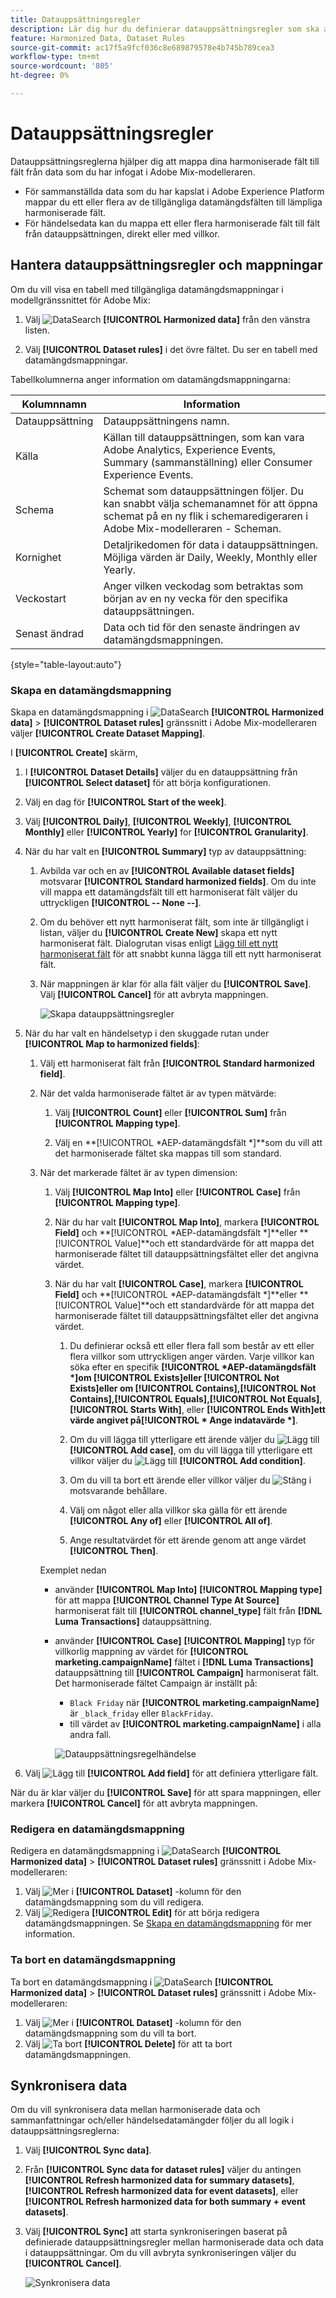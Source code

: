 ```yaml
---
title: Datauppsättningsregler
description: Lär dig hur du definierar datauppsättningsregler som ska användas som en del av att harmonisera dina data i Adobe Mix-modelleraren.
feature: Harmonized Data, Dataset Rules
source-git-commit: ac17f5a9fcf036c8e689879578e4b745b789cea3
workflow-type: tm+mt
source-wordcount: '805'
ht-degree: 0%

---
```



# Datauppsättningsregler

Datauppsättningsreglerna hjälper dig att mappa dina harmoniserade fält till fält från data som du har infogat i Adobe Mix-modelleraren.

* För sammanställda data som du har kapslat i Adobe Experience Platform mappar du ett eller flera av de tillgängliga datamängdsfälten till lämpliga harmoniserade fält.
* För händelsedata kan du mappa ett eller flera harmoniserade fält till fält från datauppsättningen, direkt eller med villkor.


## Hantera datauppsättningsregler och mappningar

Om du vill visa en tabell med tillgängliga datamängdsmappningar i modellgränssnittet för Adobe Mix:

1. Välj ![DataSearch](../assets/icons/DataCheck.svg) **[!UICONTROL Harmonized data]** från den vänstra listen.

1. Välj **[!UICONTROL Dataset rules]** i det övre fältet. Du ser en tabell med datamängdsmappningar.

Tabellkolumnerna anger information om datamängdsmappningarna:

| Kolumnnamn | Information |
| ---------------------- | ----------|
| Datauppsättning | Datauppsättningens namn. |
| Källa | Källan till datauppsättningen, som kan vara Adobe Analytics, Experience Events, Summary (sammanställning) eller Consumer Experience Events. |
| Schema | Schemat som datauppsättningen följer. Du kan snabbt välja schemanamnet för att öppna schemat på en ny flik i schemaredigeraren i Adobe Mix-modelleraren - Scheman. |
| Kornighet | Detaljrikedomen för data i datauppsättningen. Möjliga värden är Daily, Weekly, Monthly eller Yearly. |
| Veckostart | Anger vilken veckodag som betraktas som början av en ny vecka för den specifika datauppsättningen. |
| Senast ändrad | Data och tid för den senaste ändringen av datamängdsmappningen. |

{style="table-layout:auto"}

### Skapa en datamängdsmappning

Skapa en datamängdsmappning i ![DataSearch](../assets/icons/DataCheck.svg) **[!UICONTROL Harmonized data]** > **[!UICONTROL Dataset rules]** gränssnitt i Adobe Mix-modelleraren väljer **[!UICONTROL Create Dataset Mapping]**.

I **[!UICONTROL Create]** skärm,

1. I **[!UICONTROL Dataset Details]** väljer du en datauppsättning från **[!UICONTROL Select dataset]** för att börja konfigurationen.

1. Välj en dag för **[!UICONTROL Start of the week]**.

1. Välj **[!UICONTROL Daily]**, **[!UICONTROL Weekly]**, **[!UICONTROL Monthly]** eller **[!UICONTROL Yearly]** for **[!UICONTROL Granularity]**.

1. När du har valt en **[!UICONTROL Summary]** typ av datauppsättning:

   1. Avbilda var och en av **[!UICONTROL Available dataset fields]** motsvarar **[!UICONTROL Standard harmonized fields]**. Om du inte vill mappa ett datamängdsfält till ett harmoniserat fält väljer du uttryckligen **[!UICONTROL -- None --]**.

   1. Om du behöver ett nytt harmoniserat fält, som inte är tillgängligt i listan, väljer du **[!UICONTROL Create New]** skapa ett nytt harmoniserat fält. Dialogrutan visas enligt [Lägg till ett nytt harmoniserat fält](fields.md#add-a-harmonized-field) för att snabbt kunna lägga till ett nytt harmoniserat fält.

   1. När mappningen är klar för alla fält väljer du **[!UICONTROL Save]**. Välj **[!UICONTROL Cancel]** för att avbryta mappningen.

      ![Skapa datauppsättningsregler](../assets/dataset-create-summary.png)

1. När du har valt en händelsetyp i den skuggade rutan under **[!UICONTROL Map to harmonized fields]**:

   1. Välj ett harmoniserat fält från **[!UICONTROL Standard harmonized field]**.

   1. När det valda harmoniserade fältet är av typen mätvärde:

      1. Välj **[!UICONTROL Count]** eller **[!UICONTROL Sum]** från **[!UICONTROL Mapping type]**.

      1. Välj en **[!UICONTROL *AEP-datamängdsfält *]**som du vill att det harmoniserade fältet ska mappas till som standard.

   1. När det markerade fältet är av typen dimension:

      1. Välj **[!UICONTROL Map Into]** eller **[!UICONTROL Case]** från **[!UICONTROL Mapping type]**.

      1. När du har valt **[!UICONTROL Map Into]**, markera **[!UICONTROL Field]** och **[!UICONTROL *AEP-datamängdsfält *]**eller **[!UICONTROL Value]**och ett standardvärde för att mappa det harmoniserade fältet till datauppsättningsfältet eller det angivna värdet.

      1. När du har valt **[!UICONTROL Case]**, markera **[!UICONTROL Field]** och **[!UICONTROL *AEP-datamängdsfält *]**eller **[!UICONTROL Value]**och ett standardvärde för att mappa det harmoniserade fältet till datauppsättningsfältet eller det angivna värdet.

         1. Du definierar också ett eller flera fall som består av ett eller flera villkor som uttryckligen anger värden. Varje villkor kan söka efter en specifik **[!UICONTROL *AEP-datamängdsfält *]**om **[!UICONTROL Exists]**eller **[!UICONTROL Not Exists]**eller om **[!UICONTROL Contains]**,**[!UICONTROL Not Contains]**,**[!UICONTROL Equals]**,**[!UICONTROL Not Equals]**,**[!UICONTROL Starts With]**, eller **[!UICONTROL Ends With]**ett värde angivet på**[!UICONTROL * Ange indatavärde *]**.

         1. Om du vill lägga till ytterligare ett ärende väljer du ![Lägg till](../assets/icons/AddCircle.svg) **[!UICONTROL Add case]**, om du vill lägga till ytterligare ett villkor väljer du ![Lägg till](../assets/icons/AddCircle.svg) **[!UICONTROL Add condition]**.

         1. Om du vill ta bort ett ärende eller villkor väljer du ![Stäng](../assets/icons/Close.svg) i motsvarande behållare.

         1. Välj om något eller alla villkor ska gälla för ett ärende **[!UICONTROL Any of]** eller **[!UICONTROL All of]**.

         1. Ange resultatvärdet för ett ärende genom att ange värdet **[!UICONTROL Then]**.

      Exemplet nedan

      * använder **[!UICONTROL Map Into]** **[!UICONTROL Mapping type]** för att mappa **[!UICONTROL Channel Type At Source]** harmoniserat fält till **[!UICONTROL channel_type]** fält från **[!DNL Luma Transactions]** datauppsättning.

      * använder **[!UICONTROL Case]** **[!UICONTROL Mapping]** typ för villkorlig mappning av värdet för **[!UICONTROL marketing.campaignName]** fältet i **[!DNL Luma Transactions]** datauppsättning till **[!UICONTROL Campaign]** harmoniserat fält. Det harmoniserade fältet Campaign är inställt på:

         * `Black Friday` när **[!UICONTROL marketing.campaignName]** är `_black_friday` eller `BlackFriday`.
         * till värdet av **[!UICONTROL marketing.campaignName]** i alla andra fall.

        ![Datauppsättningsregelhändelse](../assets/dataset-create-event.png)

1. Välj ![Lägg till](../assets/icons/AddCircle.svg) **[!UICONTROL Add field]** för att definiera ytterligare fält.

När du är klar väljer du **[!UICONTROL Save]** för att spara mappningen, eller markera **[!UICONTROL Cancel]** för att avbryta mappningen.


### Redigera en datamängdsmappning

Redigera en datamängdsmappning i ![DataSearch](../assets/icons/DataCheck.svg) **[!UICONTROL Harmonized data]** > **[!UICONTROL Dataset rules]** gränssnitt i Adobe Mix-modelleraren:

1. Välj ![Mer](../assets/icons/More.svg) i **[!UICONTROL Dataset]** -kolumn för den datamängdsmappning som du vill redigera.
1. Välj ![Redigera](../assets/icons/Edit.svg) **[!UICONTROL Edit]** för att börja redigera datamängdsmappningen. Se [Skapa en datamängdsmappning](#create-a-dataset-mapping) för mer information.


### Ta bort en datamängdsmappning

Ta bort en datamängdsmappning i ![DataSearch](../assets/icons/DataCheck.svg) **[!UICONTROL Harmonized data]** > **[!UICONTROL Dataset rules]** gränssnitt i Adobe Mix-modelleraren:

1. Välj ![Mer](../assets/icons/More.svg) i **[!UICONTROL Dataset]** -kolumn för den datamängdsmappning som du vill ta bort.
1. Välj ![Ta bort](../assets/icons/Delete.svg) **[!UICONTROL Delete]** för att ta bort datamängdsmappningen.


## Synkronisera data

Om du vill synkronisera data mellan harmoniserade data och sammanfattningar och/eller händelsedatamängder följer du all logik i datauppsättningsreglerna:

1. Välj **[!UICONTROL Sync data]**.

1. Från **[!UICONTROL Sync data for dataset rules]** väljer du antingen **[!UICONTROL Refresh harmonized data for summary datasets]**, **[!UICONTROL Refresh harmonized data for event datasets]**, eller **[!UICONTROL Refresh harmonized data for both summary + event datasets]**.

1. Välj **[!UICONTROL Sync]** att starta synkroniseringen baserat på definierade datauppsättningsregler mellan harmoniserade data och data i datauppsättningar. Om du vill avbryta synkroniseringen väljer du **[!UICONTROL Cancel]**.

   ![Synkronisera data](../assets/sync-data.png)

